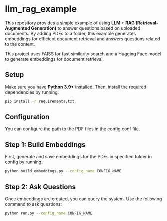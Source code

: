 # llm_rag_example

This repository provides a simple example of using **LLM + RAG (Retrieval-Augmented Generation)** to answer questions based on uploaded documents. By adding PDFs to a folder, this example generates embeddings for efficient document retrieval and answers questions related to the content.

This project uses FAISS for fast similarity search and a Hugging Face model to generate embeddings for document retrieval.

## Setup

Make sure you have **Python 3.9+** installed. Then, install the required dependencies by running:

```bash
pip install -r requirements.txt
```

## Configuration

You can configure the path to the PDF files in the config.conf file.


## Step 1: Build Embeddings
First, generate and save embeddings for the PDFs in specified folder in config by running:

```bash
python build_embeddings.py --config_name CONFIG_NAME
```

## Step 2: Ask Questions
Once embeddings are created, you can query the system. Use the following command to ask questions:

```bash
python run.py --config_name CONFIG_NAME
```